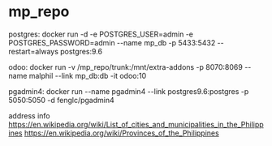 # mp_repo

postgres:
docker run -d -e POSTGRES_USER=admin -e POSTGRES_PASSWORD=admin --name mp_db -p 5433:5432 --restart=always postgres:9.6

odoo:
docker run -v /mp_repo/trunk:/mnt/extra-addons  -p 8070:8069 --name malphil --link mp_db:db -it odoo:10

pgadmin4:
docker run --name pgadmin4 --link postgres9.6:postgres -p 5050:5050 -d fenglc/pgadmin4


address info
https://en.wikipedia.org/wiki/List_of_cities_and_municipalities_in_the_Philippines
https://en.wikipedia.org/wiki/Provinces_of_the_Philippines